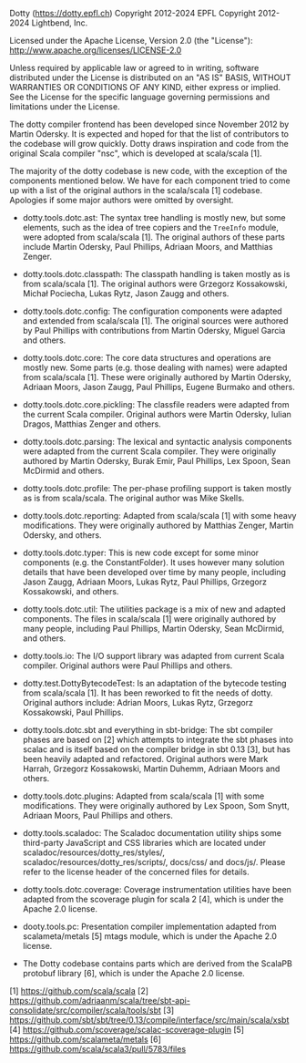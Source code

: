 Dotty (https://dotty.epfl.ch)
Copyright 2012-2024 EPFL
Copyright 2012-2024 Lightbend, Inc.

Licensed under the Apache License, Version 2.0 (the "License"):
http://www.apache.org/licenses/LICENSE-2.0

Unless required by applicable law or agreed to in writing, software
distributed under the License is distributed on an "AS IS" BASIS,
WITHOUT WARRANTIES OR CONDITIONS OF ANY KIND, either express or implied.
See the License for the specific language governing permissions and
limitations under the License.

The dotty compiler frontend has been developed since November 2012 by Martin
Odersky. It is expected and hoped for that the list of contributors to the
codebase will grow quickly. Dotty draws inspiration and code from the original
Scala compiler "nsc", which is developed at scala/scala [1].

The majority of the dotty codebase is new code, with the exception of the
components mentioned below. We have for each component tried to come up with a
list of the original authors in the scala/scala [1] codebase. Apologies if some
major authors were omitted by oversight.

  * dotty.tools.dotc.ast: The syntax tree handling is mostly new, but some
    elements, such as the idea of tree copiers and the `TreeInfo` module,
    were adopted from scala/scala [1]. The original authors of these parts
    include Martin Odersky, Paul Phillips, Adriaan Moors, and Matthias Zenger.

  * dotty.tools.dotc.classpath: The classpath handling is taken mostly as is
    from scala/scala [1]. The original authors were Grzegorz Kossakowski,
    Michał Pociecha, Lukas  Rytz, Jason Zaugg and others.

  * dotty.tools.dotc.config: The configuration components were adapted and
    extended from scala/scala [1]. The original sources were authored by Paul
    Phillips with contributions from Martin Odersky, Miguel Garcia and others.

  * dotty.tools.dotc.core: The core data structures and operations are mostly
    new. Some parts (e.g. those dealing with names) were adapted from
    scala/scala [1]. These were originally authored by Martin Odersky, Adriaan
    Moors, Jason Zaugg, Paul Phillips, Eugene Burmako and others.

  * dotty.tools.dotc.core.pickling: The classfile readers were adapted from the
    current Scala compiler. Original authors were Martin Odersky, Iulian
    Dragos, Matthias Zenger and others.

  * dotty.tools.dotc.parsing: The lexical and syntactic analysis components
    were adapted from the current Scala compiler. They were originally authored
    by Martin Odersky, Burak Emir, Paul Phillips, Lex Spoon, Sean McDirmid and
    others.

  * dotty.tools.dotc.profile: The per-phase profiling support is taken mostly
    as is from scala/scala. The original author was Mike Skells.

  * dotty.tools.dotc.reporting: Adapted from scala/scala [1] with some heavy
    modifications. They were originally authored by Matthias Zenger, Martin
    Odersky, and others.

  * dotty.tools.dotc.typer: This is new code except for some minor components
    (e.g. the ConstantFolder). It uses however many solution details that have
    been developed over time by many people, including Jason Zaugg, Adriaan
    Moors, Lukas Rytz, Paul Phillips, Grzegorz Kossakowski, and others.

  * dotty.tools.dotc.util: The utilities package is a mix of new and adapted
    components. The files in scala/scala [1] were originally authored by many
    people, including Paul Phillips, Martin Odersky, Sean McDirmid, and others.

  * dotty.tools.io: The I/O support library was adapted from current Scala
    compiler. Original authors were Paul Phillips and others.

  * dotty.test.DottyBytecodeTest: Is an adaptation of the bytecode testing from
    scala/scala [1]. It has been reworked to fit the needs of dotty. Original
    authors include: Adrian Moors, Lukas Rytz, Grzegorz Kossakowski, Paul
    Phillips.

  * dotty.tools.dotc.sbt and everything in sbt-bridge: The sbt compiler phases
    are based on [2] which attempts to integrate the sbt phases into scalac and
    is itself based on the compiler bridge in sbt 0.13 [3], but has been
    heavily adapted and refactored. Original authors were Mark Harrah, Grzegorz
    Kossakowski, Martin Duhemm, Adriaan Moors and others.

  * dotty.tools.dotc.plugins: Adapted from scala/scala [1] with some
    modifications. They were originally authored by Lex Spoon, Som Snytt,
    Adriaan Moors, Paul Phillips and others.

  * dotty.tools.scaladoc: The Scaladoc documentation utility ships some
    third-party JavaScript and CSS libraries which are located under
    scaladoc/resources/dotty_res/styles/, scaladoc/resources/dotty_res/scripts/, docs/css/ and
    docs/js/. Please refer to the license header of the concerned files for
    details.

  * dotty.tools.dotc.coverage: Coverage instrumentation utilities have been
    adapted from the scoverage plugin for scala 2 [4], which is under the
    Apache 2.0 license.

  * dooty.tools.pc: Presentation compiler implementation adapted from
    scalameta/metals [5] mtags module, which is under the Apache 2.0 license.

  * The Dotty codebase contains parts which are derived from
    the ScalaPB protobuf library [6], which is under the Apache 2.0 license.


[1] https://github.com/scala/scala
[2] https://github.com/adriaanm/scala/tree/sbt-api-consolidate/src/compiler/scala/tools/sbt
[3] https://github.com/sbt/sbt/tree/0.13/compile/interface/src/main/scala/xsbt
[4] https://github.com/scoverage/scalac-scoverage-plugin
[5] https://github.com/scalameta/metals
[6] https://github.com/scala/scala3/pull/5783/files
